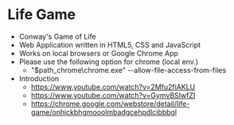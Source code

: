 # Life Game
- Conway's Game of Life
- Web Application written in HTML5, CSS and JavaScript
- Works on local browsers or Google Chrome App
- Please use the following option for chrome (local env.)
  - "\$path_chrome\chrome.exe" --allow-file-access-from-files
- Introduction
  - <https://www.youtube.com/watch?v=2Mfu2fiAKLU>
  - <https://www.youtube.com/watch?v=GymvBSIwfZI>
  - <https://chrome.google.com/webstore/detail/life-game/onhjckbhgmooolmbadgcehpdlcibbbgl>

